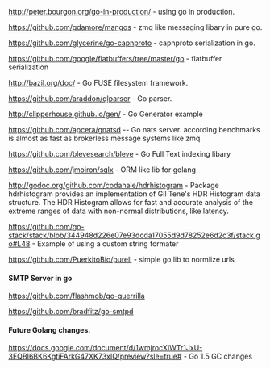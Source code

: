 http://peter.bourgon.org/go-in-production/ - using go in production.


https://github.com/gdamore/mangos - zmq like messaging libary in pure go.

https://github.com/glycerine/go-capnproto - capnproto serialization in go. 

https://github.com/google/flatbuffers/tree/master/go - flatbuffer serialization

http://bazil.org/doc/ - Go FUSE filesystem framework.

https://github.com/araddon/qlparser - Go parser. 

http://clipperhouse.github.io/gen/ - Go Generator example

https://github.com/apcera/gnatsd -- Go nats server.  according benchmarks is almost as fast as brokerless message systems like zmq.

https://github.com/blevesearch/bleve - Go Full Text indexing libary 


https://github.com/jmoiron/sqlx - ORM like lib for golang

http://godoc.org/github.com/codahale/hdrhistogram - Package hdrhistogram provides an implementation of Gil Tene's HDR Histogram data structure. The HDR Histogram allows for fast and accurate analysis of the extreme ranges of data with non-normal distributions, like latency.

https://github.com/go-stack/stack/blob/344948d226e07e93dcda17055d9d78252e6d2c3f/stack.go#L48 - Example of using a custom string formater 

https://github.com/PuerkitoBio/purell - simple go lib to normlize urls

#### SMTP Server in go
https://github.com/flashmob/go-guerrilla

https://github.com/bradfitz/go-smtpd


#### Future Golang changes. 

https://docs.google.com/document/d/1wmjrocXIWTr1JxU-3EQBI6BK6KgtiFArkG47XK73xIQ/preview?sle=true# - Go 1.5 GC changes 
